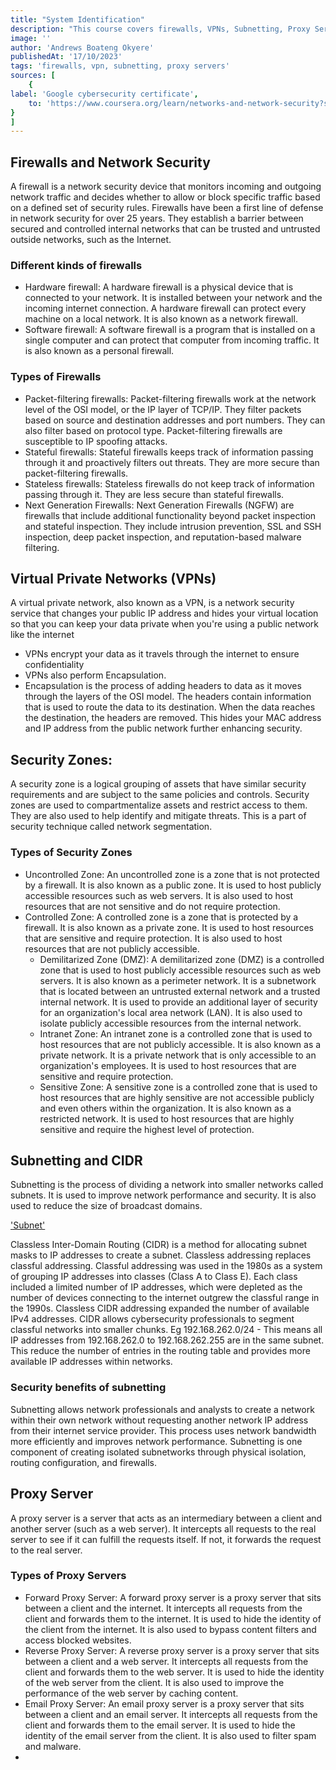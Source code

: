 ```yaml
---
title: "System Identification"
description: "This course covers firewalls, VPNs, Subnetting, Proxy Servers, etc."
image: ''
author: 'Andrews Boateng Okyere'
publishedAt: '17/10/2023'
tags: 'firewalls, vpn, subnetting, proxy servers'  
sources: [
    {
label: 'Google cybersecurity certificate',
    to: 'https://www.coursera.org/learn/networks-and-network-security?specialization=google-cybersecurity' 
}
]
---
```

## Firewalls and Network Security

A firewall is a network security device that monitors incoming and outgoing network traffic and decides whether to allow or block specific traffic based on a defined set of security rules. Firewalls have been a first line of defense in network security for over 25 years. They establish a barrier between secured and controlled internal networks that can be trusted and untrusted outside networks, such as the Internet.

### Different kinds of firewalls
- Hardware firewall: A hardware firewall is a physical device that is connected to your network. It is installed between your network and the incoming internet connection. A hardware firewall can protect every machine on a local network. It is also known as a network firewall.
- Software firewall: A software firewall is a program that is installed on a single computer and can protect that computer from incoming traffic. It is also known as a personal firewall.

### Types of Firewalls
- Packet-filtering firewalls: Packet-filtering firewalls work at the network level of the OSI model, or the IP layer of TCP/IP. They filter packets based on source and destination addresses and port numbers. They can also filter based on protocol type. Packet-filtering firewalls are susceptible to IP spoofing attacks.
- Stateful firewalls: Stateful firewalls keeps track of information passing through it and proactively filters out threats. They are more secure than packet-filtering firewalls.
- Stateless firewalls: Stateless firewalls do not keep track of information passing through it. They are less secure than stateful firewalls.
- Next Generation Firewalls: Next Generation Firewalls (NGFW) are firewalls that include additional functionality beyond packet inspection and stateful inspection. They include intrusion prevention, SSL and SSH inspection, deep packet inspection, and reputation-based malware filtering.


## Virtual Private Networks (VPNs)

A virtual private network, also known as a VPN, is a network security service that changes your public IP address and hides your virtual location so that you can keep your data private when you're using a public network like the internet

- VPNs encrypt your data as it travels through the internet to ensure confidentiality
- VPNs also perform Encapsulation.
- Encapsulation is the process of adding headers to data as it moves through the layers of the OSI model. The headers contain information that is used to route the data to its destination. When the data reaches the destination, the headers are removed. This hides your MAC address and IP address from the public network further enhancing security.


## Security Zones:

A security zone is a logical grouping of assets that have similar security requirements and are subject to the same policies and controls. Security zones are used to compartmentalize assets and restrict access to them. They are also used to help identify and mitigate threats. This is a part of security technique called network segmentation.

### Types of Security Zones

- Uncontrolled Zone: An uncontrolled zone is a zone that is not protected by a firewall. It is also known as a public zone. It is used to host publicly accessible resources such as web servers. It is also used to host resources that are not sensitive and do not require protection.
- Controlled Zone: A controlled zone is a zone that is protected by a firewall. It is also known as a private zone. It is used to host resources that are sensitive and require protection. It is also used to host resources that are not publicly accessible.
  - Demilitarized Zone (DMZ): A demilitarized zone (DMZ) is a controlled zone that is used to host publicly accessible resources such as web servers. It is also known as a perimeter network. It is a subnetwork that is located between an untrusted external network and a trusted internal network. It is used to provide an additional layer of security for an organization's local area network (LAN). It is also used to isolate publicly accessible resources from the internal network.
  - Intranet Zone: An intranet zone is a controlled zone that is used to host resources that are not publicly accessible. It is also known as a private network. It is a private network that is only accessible to an organization's employees. It is used to host resources that are sensitive and require protection.
  - Sensitive Zone: A sensitive zone is a controlled zone that is used to host resources that are highly sensitive are not accessible publicly and even others within the organization. It is also known as a restricted network. It is used to host resources that are highly sensitive and require the highest level of protection.

## Subnetting and CIDR

Subnetting is the process of dividing a network into smaller networks called subnets. It is used to improve network performance and security. It is also used to reduce the size of broadcast domains. 

['Subnet']('https://okdsmchimpofxigqckfu.supabase.co/storage/v1/object/public/assets/images/subnetting_cidr_kAy5jgW113xVT50.png')

Classless Inter-Domain Routing (CIDR) is a method for allocating subnet masks to IP addresses to create a subnet.
Classless addressing replaces classful addressing. Classful addressing was used in the 1980s as a system of grouping IP addresses into classes (Class A to Class E). Each class included a limited number of IP addresses, which were depleted as the number of devices connecting to the internet outgrew the classful range in the 1990s. Classless CIDR addressing expanded the number of available IPv4 addresses.
CIDR allows cybersecurity professionals to segment classful networks into smaller chunks. Eg 192.168.262.0/24 - This means all IP addresses from 192.168.262.0 to 192.168.262.255 are in the same subnet. This reduce the number of entries in the routing table and provides more available IP addresses within networks.

### Security benefits of subnetting

Subnetting allows network professionals and analysts to create a network within their own network without requesting another network IP address from their internet service provider. This process uses network bandwidth more efficiently and improves network performance. Subnetting is one component of creating isolated subnetworks through physical isolation, routing configuration, and firewalls.

## Proxy Server

A proxy server is a server that acts as an intermediary between a client and another server (such as a web server). It intercepts all requests to the real server to see if it can fulfill the requests itself. If not, it forwards the request to the real server.

### Types of Proxy Servers

- Forward Proxy Server: A forward proxy server is a proxy server that sits between a client and the internet. It intercepts all requests from the client and forwards them to the internet. It is used to hide the identity of the client from the internet. It is also used to bypass content filters and access blocked websites.
- Reverse Proxy Server: A reverse proxy server is a proxy server that sits between a client and a web server. It intercepts all requests from the client and forwards them to the web server. It is used to hide the identity of the web server from the client. It is also used to improve the performance of the web server by caching content.
- Email Proxy Server: An email proxy server is a proxy server that sits between a client and an email server. It intercepts all requests from the client and forwards them to the email server. It is used to hide the identity of the email server from the client. It is also used to filter spam and malware.
- 
